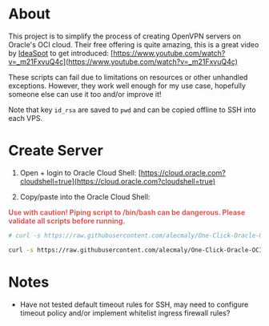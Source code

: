 # About

This project is to simplify the process of creating OpenVPN servers on Oracle's OCI cloud. Their free offering is quite amazing, this is a great video by [IdeaSpot](https://ideaspot.com.au/) to get introduced: [https://www.youtube.com/watch?v=_m21FxvuQ4c](https://www.youtube.com/watch?v=_m21FxvuQ4c)

These scripts can fail due to limitations on resources or other unhandled exceptions. However, they work well enough for my use case, hopefully someone else can use it too and/or improve it! 

Note that key `id_rsa` are saved to `pwd` and can be copied offline to SSH into each VPS. 

# Create Server

1. Open + login to Oracle Cloud Shell: [https://cloud.oracle.com?cloudshell=true](https://cloud.oracle.com?cloudshell=true)

2. Copy/paste into the Oracle Cloud Shell:

<span style='color:indianred; font-weight:bold'>Use with caution! Piping script to /bin/bash can be dangerous. Please validate all scripts before running.</span>

```bash
# curl -s https://raw.githubusercontent.com/alecmaly/One-Click-Oracle-OCI-OpenVPN-Deployment/main/new_oci_openvpn_server.sh | /bin/bash -s -- <instance_name> <cpu_count> <memory_in_gb>

curl -s https://raw.githubusercontent.com/alecmaly/One-Click-Oracle-OCI-OpenVPN-Deployment/main/new_oci_openvpn_server.sh | /bin/bash -s -- openvpn-sever 1 6
```

# Notes
- Have not tested default timeout rules for SSH, may need to configure timeout policy and/or implement whitelist ingress firewall rules?
